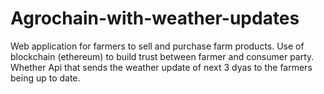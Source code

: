 # Agrochain-with-weather-updates
Web application for farmers to sell and purchase farm products.
Use of blockchain (ethereum) to build trust between farmer and consumer party.
Whether Api that sends the weather update of next 3 dyas to the farmers being up to date.

